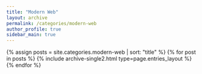 ```yaml
---
title: "Modern Web"
layout: archive
permalink: /categories/modern-web
author_profile: true
sidebar_main: true
---
```



{% assign posts = site.categories.modern-web | sort: "title" %}
{% for post in posts %} {% include archive-single2.html type=page.entries_layout %} {% endfor %}